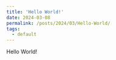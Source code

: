 ```yaml
---
title: 'Hello World!'
date: 2024-03-08
permalink: /posts/2024/03/Hello-World/
tags:
  - default
---
```


Hello World!
